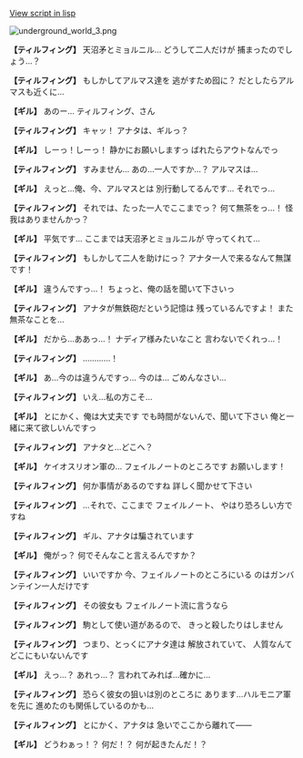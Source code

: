 [View script in lisp](../scripts/100905030.txt)

![underground_world_3.png](../images/backgrounds/underground_world_3.png)

**【ティルフィング】**
天沼矛とミョルニル…
どうして二人だけが
捕まったのでしょう…？

**【ティルフィング】**
もしかしてアルマス達を
逃がすため囮に？
だとしたらアルマスも近くに…

**【ギル】**
あのー…
ティルフィング、さん

**【ティルフィング】**
キャッ！
アナタは、ギルっ？

**【ギル】**
しーっ！しーっ！
静かにお願いしますっ
ばれたらアウトなんでっ

**【ティルフィング】**
すみません…
あの…一人ですか…？
アルマスは…

**【ギル】**
えっと…俺、今、アルマスとは
別行動してるんです…
それでっ…

**【ティルフィング】**
それでは、たった一人でここまでっ？
何て無茶をっ…！
怪我はありませんかっ？

**【ギル】**
平気です…
ここまでは天沼矛とミョルニルが
守ってくれて…

**【ティルフィング】**
もしかして二人を助けにっ？
アナタ一人で来るなんて無謀です！

**【ギル】**
違うんですっ…！
ちょっと、俺の話を聞いて下さいっ

**【ティルフィング】**
アナタが無鉄砲だという記憶は
残っているんですよ！
また無茶なことを…

**【ギル】**
だから…ああっ…！
ナディア様みたいなこと
言わないでくれっ…！

**【ティルフィング】**
…………！

**【ギル】**
あ…今のは違うんですっ…
今のは…
ごめんなさい…

**【ティルフィング】**
いえ…私の方こそ…

**【ギル】**
とにかく、俺は大丈夫です
でも時間がないんで、聞いて下さい
俺と一緒に来て欲しいんですっ

**【ティルフィング】**
アナタと…どこへ？

**【ギル】**
ケイオスリオン軍の…
フェイルノートのところです
お願いします！

**【ティルフィング】**
何か事情があるのですね
詳しく聞かせて下さい

**【ティルフィング】**
…それで、ここまで
フェイルノート、
やはり恐ろしい方ですね

**【ティルフィング】**
ギル、アナタは騙されています

**【ギル】**
俺がっ？
何でそんなこと言えるんですか？

**【ティルフィング】**
いいですか
今、フェイルノートのところにいる
のはガンバンテイン一人だけです

**【ティルフィング】**
その彼女も
フェイルノート流に言うなら

**【ティルフィング】**
駒として使い道があるので、
きっと殺したりはしません

**【ティルフィング】**
つまり、とっくにアナタ達は
解放されていて、
人質なんてどこにもいないんです

**【ギル】**
えっ…？
あれっ…？
言われてみれば…確かに…

**【ティルフィング】**
恐らく彼女の狙いは別のところに
あります…ハルモニア軍を先に
進めたのも関係しているのかも…

**【ティルフィング】**
とにかく、アナタは
急いでここから離れて――

**【ギル】**
どうわぁっ！？
何だ！？
何が起きたんだ！？